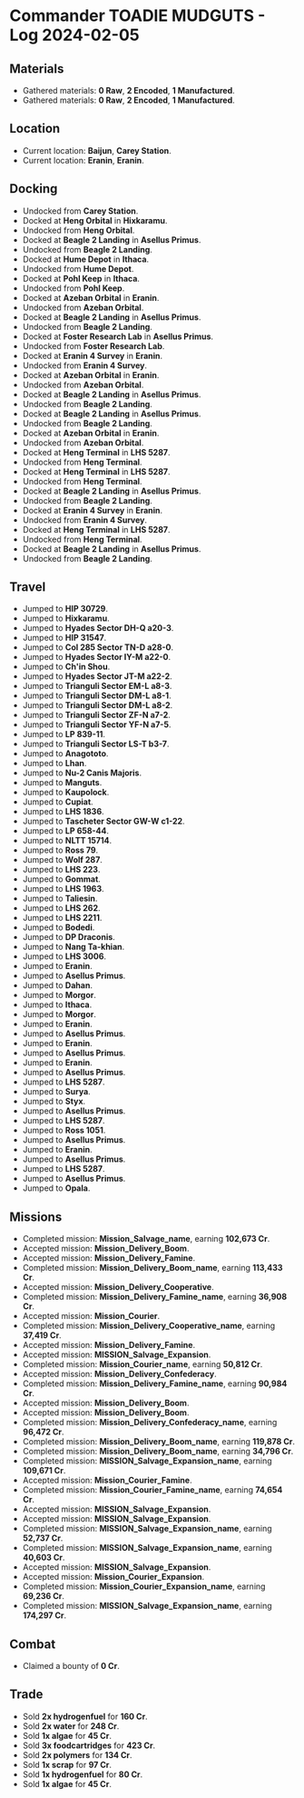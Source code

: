# Commander TOADIE MUDGUTS - Log 2024-02-05

## Materials
- Gathered materials: **0 Raw**, **2 Encoded**, **1 Manufactured**.
- Gathered materials: **0 Raw**, **2 Encoded**, **1 Manufactured**.

## Location
- Current location: **Baijun**, **Carey Station**.
- Current location: **Eranin**, **Eranin**.

## Docking
- Undocked from **Carey Station**.
- Docked at **Heng Orbital** in **Hixkaramu**.
- Undocked from **Heng Orbital**.
- Docked at **Beagle 2 Landing** in **Asellus Primus**.
- Undocked from **Beagle 2 Landing**.
- Docked at **Hume Depot** in **Ithaca**.
- Undocked from **Hume Depot**.
- Docked at **Pohl Keep** in **Ithaca**.
- Undocked from **Pohl Keep**.
- Docked at **Azeban Orbital** in **Eranin**.
- Undocked from **Azeban Orbital**.
- Docked at **Beagle 2 Landing** in **Asellus Primus**.
- Undocked from **Beagle 2 Landing**.
- Docked at **Foster Research Lab** in **Asellus Primus**.
- Undocked from **Foster Research Lab**.
- Docked at **Eranin 4 Survey** in **Eranin**.
- Undocked from **Eranin 4 Survey**.
- Docked at **Azeban Orbital** in **Eranin**.
- Undocked from **Azeban Orbital**.
- Docked at **Beagle 2 Landing** in **Asellus Primus**.
- Undocked from **Beagle 2 Landing**.
- Docked at **Beagle 2 Landing** in **Asellus Primus**.
- Undocked from **Beagle 2 Landing**.
- Docked at **Azeban Orbital** in **Eranin**.
- Undocked from **Azeban Orbital**.
- Docked at **Heng Terminal** in **LHS 5287**.
- Undocked from **Heng Terminal**.
- Docked at **Heng Terminal** in **LHS 5287**.
- Undocked from **Heng Terminal**.
- Docked at **Beagle 2 Landing** in **Asellus Primus**.
- Undocked from **Beagle 2 Landing**.
- Docked at **Eranin 4 Survey** in **Eranin**.
- Undocked from **Eranin 4 Survey**.
- Docked at **Heng Terminal** in **LHS 5287**.
- Undocked from **Heng Terminal**.
- Docked at **Beagle 2 Landing** in **Asellus Primus**.
- Undocked from **Beagle 2 Landing**.

## Travel
- Jumped to **HIP 30729**.
- Jumped to **Hixkaramu**.
- Jumped to **Hyades Sector DH-Q a20-3**.
- Jumped to **HIP 31547**.
- Jumped to **Col 285 Sector TN-D a28-0**.
- Jumped to **Hyades Sector IY-M a22-0**.
- Jumped to **Ch'in Shou**.
- Jumped to **Hyades Sector JT-M a22-2**.
- Jumped to **Trianguli Sector EM-L a8-3**.
- Jumped to **Trianguli Sector DM-L a8-1**.
- Jumped to **Trianguli Sector DM-L a8-2**.
- Jumped to **Trianguli Sector ZF-N a7-2**.
- Jumped to **Trianguli Sector YF-N a7-5**.
- Jumped to **LP 839-11**.
- Jumped to **Trianguli Sector LS-T b3-7**.
- Jumped to **Anagototo**.
- Jumped to **Lhan**.
- Jumped to **Nu-2 Canis Majoris**.
- Jumped to **Manguts**.
- Jumped to **Kaupolock**.
- Jumped to **Cupiat**.
- Jumped to **LHS 1836**.
- Jumped to **Tascheter Sector GW-W c1-22**.
- Jumped to **LP 658-44**.
- Jumped to **NLTT 15714**.
- Jumped to **Ross 79**.
- Jumped to **Wolf 287**.
- Jumped to **LHS 223**.
- Jumped to **Gommat**.
- Jumped to **LHS 1963**.
- Jumped to **Taliesin**.
- Jumped to **LHS 262**.
- Jumped to **LHS 2211**.
- Jumped to **Bodedi**.
- Jumped to **DP Draconis**.
- Jumped to **Nang Ta-khian**.
- Jumped to **LHS 3006**.
- Jumped to **Eranin**.
- Jumped to **Asellus Primus**.
- Jumped to **Dahan**.
- Jumped to **Morgor**.
- Jumped to **Ithaca**.
- Jumped to **Morgor**.
- Jumped to **Eranin**.
- Jumped to **Asellus Primus**.
- Jumped to **Eranin**.
- Jumped to **Asellus Primus**.
- Jumped to **Eranin**.
- Jumped to **Asellus Primus**.
- Jumped to **LHS 5287**.
- Jumped to **Surya**.
- Jumped to **Styx**.
- Jumped to **Asellus Primus**.
- Jumped to **LHS 5287**.
- Jumped to **Ross 1051**.
- Jumped to **Asellus Primus**.
- Jumped to **Eranin**.
- Jumped to **Asellus Primus**.
- Jumped to **LHS 5287**.
- Jumped to **Asellus Primus**.
- Jumped to **Opala**.

## Missions
- Completed mission: **Mission_Salvage_name**, earning **102,673 Cr**.
- Accepted mission: **Mission_Delivery_Boom**.
- Accepted mission: **Mission_Delivery_Famine**.
- Completed mission: **Mission_Delivery_Boom_name**, earning **113,433 Cr**.
- Accepted mission: **Mission_Delivery_Cooperative**.
- Completed mission: **Mission_Delivery_Famine_name**, earning **36,908 Cr**.
- Accepted mission: **Mission_Courier**.
- Completed mission: **Mission_Delivery_Cooperative_name**, earning **37,419 Cr**.
- Accepted mission: **Mission_Delivery_Famine**.
- Accepted mission: **MISSION_Salvage_Expansion**.
- Completed mission: **Mission_Courier_name**, earning **50,812 Cr**.
- Accepted mission: **Mission_Delivery_Confederacy**.
- Completed mission: **Mission_Delivery_Famine_name**, earning **90,984 Cr**.
- Accepted mission: **Mission_Delivery_Boom**.
- Accepted mission: **Mission_Delivery_Boom**.
- Completed mission: **Mission_Delivery_Confederacy_name**, earning **96,472 Cr**.
- Completed mission: **Mission_Delivery_Boom_name**, earning **119,878 Cr**.
- Completed mission: **Mission_Delivery_Boom_name**, earning **34,796 Cr**.
- Completed mission: **MISSION_Salvage_Expansion_name**, earning **109,671 Cr**.
- Accepted mission: **Mission_Courier_Famine**.
- Completed mission: **Mission_Courier_Famine_name**, earning **74,654 Cr**.
- Accepted mission: **MISSION_Salvage_Expansion**.
- Accepted mission: **MISSION_Salvage_Expansion**.
- Completed mission: **MISSION_Salvage_Expansion_name**, earning **52,737 Cr**.
- Completed mission: **MISSION_Salvage_Expansion_name**, earning **40,603 Cr**.
- Accepted mission: **MISSION_Salvage_Expansion**.
- Accepted mission: **Mission_Courier_Expansion**.
- Completed mission: **Mission_Courier_Expansion_name**, earning **69,236 Cr**.
- Completed mission: **MISSION_Salvage_Expansion_name**, earning **174,297 Cr**.

## Combat
- Claimed a bounty of **0 Cr**.

## Trade
- Sold **2x hydrogenfuel** for **160 Cr**.
- Sold **2x water** for **248 Cr**.
- Sold **1x algae** for **45 Cr**.
- Sold **3x foodcartridges** for **423 Cr**.
- Sold **2x polymers** for **134 Cr**.
- Sold **1x scrap** for **97 Cr**.
- Sold **1x hydrogenfuel** for **80 Cr**.
- Sold **1x algae** for **45 Cr**.

